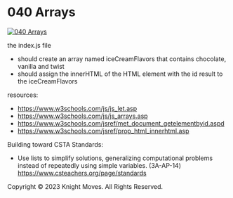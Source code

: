 # 040 Arrays

[![040 Arrays](https://img.youtube.com/vi/sHC3nZeMPW0/0.jpg)](https://www.youtube.com/watch?v=sHC3nZeMPW0)

the index.js file
- should create an array named iceCreamFlavors that contains chocolate, vanilla and twist
- should assign the innerHTML of the HTML element with the id result to the iceCreamFlavors

resources:
- https://www.w3schools.com/js/js_let.asp
- https://www.w3schools.com/js/js_arrays.asp
- https://www.w3schools.com/jsref/met_document_getelementbyid.aspd
- https://www.w3schools.com/jsref/prop_html_innerhtml.asp

Building toward CSTA Standards:
- Use lists to simplify solutions, generalizing computational problems instead of repeatedly using simple variables. (3A-AP-14) https://www.csteachers.org/page/standards

Copyright &copy; 2023 Knight Moves. All Rights Reserved.
